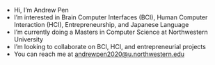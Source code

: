 - Hi, I’m Andrew Pen
- I’m interested in Brain Computer Interfaces (BCI), Human Computer Interaction (HCI), Entrepreneurship, and Japanese Language
- I’m currently doing a Masters in Computer Science at Northwestern University
- I’m looking to collaborate on BCI, HCI, and entrepreneurial projects
- You can reach me at andrewpen2020@u.northwestern.edu

<!---
AndrewPen2023/AndrewPen2023 is a ✨ special ✨ repository because its `README.md` (this file) appears on your GitHub profile.
You can click the Preview link to take a look at your changes.
--->
